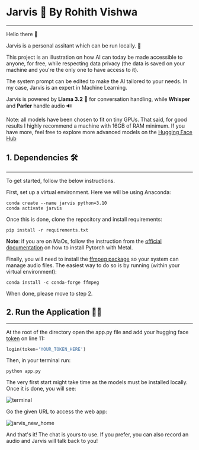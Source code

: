 # Jarvis :robot: By Rohith Vishwa
---

Hello there :wave:

Jarvis is a personal assitant which can be run locally. :rocket:

This project is an illustration on how AI can today be made accessible to anyone, for free, while respecting data privacy (the data is saved on your machine and you're the only one to have access to it).

The system prompt can be edited to make the AI tailored to your needs. In my case, Jarvis is an expert in Machine Learning.

Jarvis is powered by **Llama 3.2** :llama: for conversation handling, while **Whisper** and **Parler** handle audio :loud_sound:

Note: all models have been chosen to fit on tiny GPUs. That said, for good results I highly recommend a machine with 16GB of RAM minimum. If you have more, feel free to explore more advanced models on the [Hugging Face Hub](https://huggingface.co/models)

## 1. Dependencies :hammer_and_wrench:
---

To get started, follow the below instructions. 

First, set up a virtual environment. Here we will be using Anaconda:
```
conda create --name jarvis python=3.10
conda activate jarvis
```

Once this is done, clone the repository and install requirements:
```
pip install -r requirements.txt
```

**Note**: if you are on MaOs, follow the instruction from the [official documentation](https://developer.apple.com/metal/pytorch/) on how to install Pytorch with Metal.

Finally, you will need to install the [ffmpeg package](https://en.wikipedia.org/wiki/FFmpeg) so your system can manage audio files. The easiest way to do so is by running (within your virtual environment):

```
conda install -c conda-forge ffmpeg
```

When done, please move to step 2. 

## 2. Run the Application :technologist:
---

At the root of the directory open the app.py file and add your hugging face [token](https://huggingface.co/docs/hub/security-tokens) on line 11:

```python
login(token='YOUR_TOKEN_HERE')
```

Then, in your terminal run:

```
python app.py
```

The very first start might take time as the models must be installed locally. Once it is done, you will see:

![terminal](https://github.com/user-attachments/assets/882a7f38-019f-4a90-8ea1-ba91803acc45)

Go the given URL to access the web app:

![jarvis_new_home](https://github.com/user-attachments/assets/6e3872a4-f0af-4f6f-bfbe-6399ac686772)

And that's it! The chat is yours to use. If you prefer, you can also record an audio and Jarvis will talk back to you!
